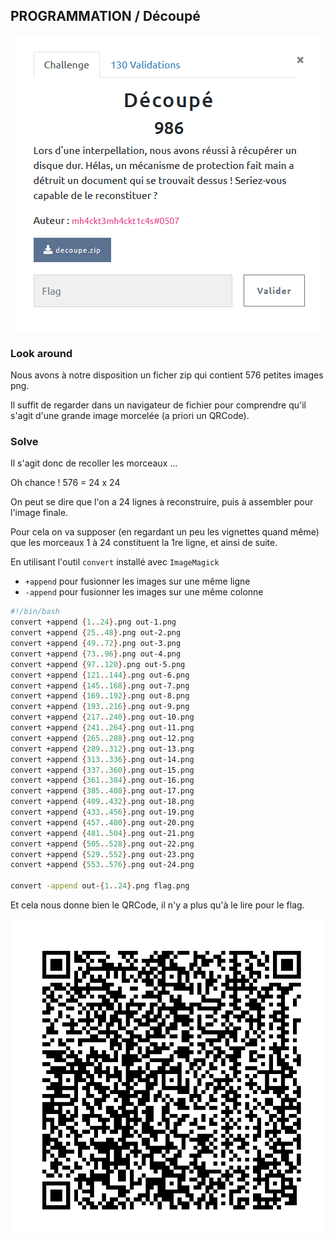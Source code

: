 ## PROGRAMMATION / Découpé

<p align="center">
  <img src="img/consignes.png" />
</p>


### Look around

Nous avons à notre disposition un ficher zip qui contient 576 petites images png.

Il suffit de regarder dans un navigateur de fichier pour comprendre qu'il s'agit d'une grande image morcelée (a priori un QRCode).

### Solve

Il s'agit donc de recoller les morceaux ...

Oh chance ! 576 = 24 x 24

On peut se dire que l'on a 24 lignes à reconstruire, puis à assembler pour l'image finale.

Pour cela on va supposer (en regardant un peu les vignettes quand même) que les morceaux 1 à 24 constituent la 1re ligne, et ainsi de suite.

En utilisant l'outil `convert` installé avec `ImageMagick`

  - `+append` pour fusionner les images sur une même ligne
  - `-append` pour fusionner les images sur une même colonne

```bash
#!/bin/bash
convert +append {1..24}.png out-1.png
convert +append {25..48}.png out-2.png
convert +append {49..72}.png out-3.png
convert +append {73..96}.png out-4.png
convert +append {97..120}.png out-5.png
convert +append {121..144}.png out-6.png
convert +append {145..168}.png out-7.png
convert +append {169..192}.png out-8.png
convert +append {193..216}.png out-9.png
convert +append {217..240}.png out-10.png
convert +append {241..264}.png out-11.png
convert +append {265..288}.png out-12.png
convert +append {289..312}.png out-13.png
convert +append {313..336}.png out-14.png
convert +append {337..360}.png out-15.png
convert +append {361..384}.png out-16.png
convert +append {385..408}.png out-17.png
convert +append {409..432}.png out-18.png
convert +append {433..456}.png out-19.png
convert +append {457..480}.png out-20.png
convert +append {481..504}.png out-21.png
convert +append {505..528}.png out-22.png
convert +append {529..552}.png out-23.png
convert +append {553..576}.png out-24.png

convert -append out-{1..24}.png flag.png
```


Et cela nous donne bien le QRCode, il n'y a plus qu'à le lire pour le flag.

<p align="center">
  <img src="img/flag.png" />
</p>
